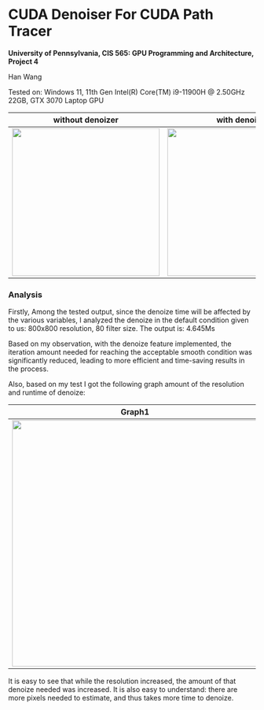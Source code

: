 CUDA Denoiser For CUDA Path Tracer
==================================

**University of Pennsylvania, CIS 565: GPU Programming and Architecture, Project 4**

Han Wang

Tested on: Windows 11, 11th Gen Intel(R) Core(TM) i9-11900H @ 2.50GHz 22GB, GTX 3070 Laptop GPU

|without denoizer|with denoize|
|:-----:|:-----:|
|<img src="https://github.com/Ibm510000/Project4-CUDA-Denoiser/blob/base-code/img/cornell.2023-10-19_01-52-06z.181samp.png" width="300" height="300">|<img src="https://github.com/Ibm510000/Project4-CUDA-Denoiser/blob/base-code/img/cornell.2023-10-20_23-54-52z.277samp.png" width="300" height="300">
### Analysis
Firstly, Among the tested output, since the denoize time will be affected by the various variables, I analyzed the denoize in the default condition given to us:
800x800 resolution, 80 filter size. The output is: 4.645Ms


Based on my observation, with the denoize feature implemented, the iteration amount needed for reaching the acceptable smooth condition was significantly reduced, leading to more efficient and time-saving results in the process.

Also, based on my test I got the following graph amount of the resolution and runtime of denoize:

|Graph1|
|:-----:|
|<img src="https://github.com/Ibm510000/Project4-CUDA-Denoiser/blob/base-code/img/denoize_resolution.png" width="500" height="500">



It is easy to see that while the resolution increased, the amount of that denoize needed was increased. It is also easy to understand: there are more pixels needed to estimate, and thus takes more time to denoize.

